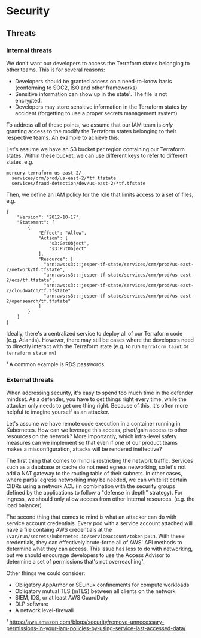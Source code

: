 # Security

## Threats

### Internal threats

We don't want our developers to access the Terraform states belonging to other teams. This is for several reasons:
- Developers should be granted access on a need-to-know basis (conforming to SOC2, ISO and other frameworks)
- Sensitive information can show up in the state¹. The file is not encrypted.
- Developers may store sensitive information in the Terraform states by accident (forgetting to use a proper secrets management system)

To address all of these points, we assume that our IAM team is _only_ granting access to the modify the Terraform states belonging to their respective teams. An example to achieve this:

Let's assume we have an S3 bucket per region containing our Terraform states. Within these bucket, we can use different keys to refer to different states, e.g.

```
mercury-terraform-us-east-2/
  services/crm/prod/us-east-2/*tf.tfstate
  services/fraud-detection/dev/us-east-2/*tf.tfstate
```

Then, we define an IAM policy for the role that limits access to a set of files, e.g.

```
{
    "Version": "2012-10-17",
    "Statement": [
        {
            "Effect": "Allow",
            "Action": [
                "s3:GetObject",
                "s3:PutObject"
            ],
            "Resource": [
              "arn:aws:s3:::jesper-tf-state/services/crm/prod/us-east-2/network/tf.tfstate",
              "arn:aws:s3:::jesper-tf-state/services/crm/prod/us-east-2/ecs/tf.tfstate",
              "arn:aws:s3:::jesper-tf-state/services/crm/prod/us-east-2/cloudwatch/tf.tfstate" 
              "arn:aws:s3:::jesper-tf-state/services/crm/prod/us-east-2/opensearch/tf.tfstate"
            ]
        }
    ]
}
```

Ideally, there's a centralized service to deploy all of our Terraform code (e.g. Atlantis). However, there may still be cases where the developers need to directly interact with the Terraform state (e.g. to run `terraform taint` or `terraform state mv`)

¹ A common example is RDS passwords. 

### External threats

When addressing security, it's easy to spend too much time in the defender mindset. As a defender, you have to get things right every time, while the attacker only needs to get one thing right. Because of this, it's often more helpful to imagine yourself as an attacker.

Let's assume we have remote code execution in a container running in Kubernetes. How can we leverage this access, pivot/gain access to other resources on the network? More importantly, which infra-level safety measures can we implement so that even if one of our product teams makes a misconfiguration, attacks will be rendered ineffective?

The first thing that comes to mind is restricting the network traffic. Services such as a database or cache do not need egress networking, so let's not add a NAT gateway to the routing table of their subnets. In other cases, where partial egress networking may be needed, we can whitelist certain CIDRs using a network ACL (in combination with the security groups defined by the applications to follow a "defense in depth" strategy). For ingress, we should only allow access from other internal resources. (e.g. the load balancer)

The second thing that comes to mind is what an attacker can do with service account credentials. Every pod with a service account attached will have a file containg AWS credentials at the `/var/run/secrets/kubernetes.io/serviceaccount/token` path. With these credentials, they can effectively brute-force all of AWS' API methods to determine what they can access. This issue has less to do with networking, but we should encourage developers to use the Access Advisor to determine a set of permissions that's not overreaching¹.

Other things we could consider:
- Obligatory AppArmor or SELinux confinements for compute workloads
- Obligatory mutual TLS (mTLS) between all clients on the network
- SIEM, IDS, or at least AWS GuardDuty
- DLP software
- A network level-firewall

¹ https://aws.amazon.com/blogs/security/remove-unnecessary-permissions-in-your-iam-policies-by-using-service-last-accessed-data/
